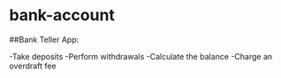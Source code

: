 bank-account
============
##Bank Teller App:


-Take deposits
-Perform withdrawals
-Calculate the balance
-Charge an overdraft fee

